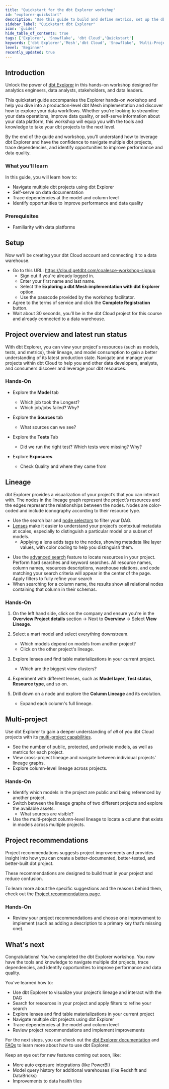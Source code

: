 ```yaml
---
title: "Quickstart for the dbt Explorer workshop"
id: "explorer-quickstart"
description: "Use this guide to build and define metrics, set up the dbt Cloud Semantic Layer, and query them using Google Sheets."
sidebar_label: "Quickstart dbt Explorer"
icon: 'guides'
hide_table_of_contents: true
tags: ['Explorer', 'Snowflake', 'dbt Cloud','Quickstart']
keywords: ['dbt Explorer','Mesh','dbt Cloud', 'Snowflake', 'Multi-Project']
level: 'Beginner'
recently_updated: true
---
```


## Introduction

Unlock the power of [dbt Explorer](/docs/collaborate/explore-projects) in this hands-on workshop designed for analytics engineers, data analysts, stakeholders, and data leaders.

This quickstart guide accompanies the Explorer hands-on workshop and help you dive into a production-level dbt Mesh implementation and discover how to explore your data workflows.⁠ Whether you're looking to streamline your data operations, improve data quality, or self-serve information about your data platform, this workshop will equip you with the tools and knowledge to take your dbt projects to the next level.

By the end of the guide and workshop, you'll understand how to leverage dbt Explorer and have the confidence to navigate multiple dbt projects, trace dependencies, and identify opportunities to improve performance and data quality.

### What you'll learn
In this guide, you will learn how to:
- Navigate multiple dbt projects using dbt Explorer
- Self-serve on data documentation
- Trace dependencies at the model and column level
- Identify opportunities to improve performance and data quality

### Prerequisites
- Familiarity with data platforms

## Setup
Now we’ll be creating your dbt Cloud account and connecting it to a data warehouse. 
- Go to this URL:  https://cloud.getdbt.com/coalesce-workshop-signup
  - Sign out if you're already logged in.
  - Enter your first name and last name.
  - Select the **Exploring a dbt Mesh implementation with dbt Explorer** option.
  - Use the passcode provided by the workshop facilitator.
- Agree to the terms of service and click the **Complete Registration** button.
- Wait about 30 seconds, you’ll be in the dbt Cloud project for this course and already connected to a data warehouse.

## Project overview and latest run status

<Lightbox src="/img/quickstarts/dbt-cloud/explorer_performance_tab.png" width="100%" title="dbt Explorer performance tab" />

With dbt Explorer, you can view your project's resources (such as models, tests, and metrics), their lineage, and model consumption to gain a better understanding of its latest production state. Navigate and manage your projects within dbt Cloud to help you and other data developers, analysts, and consumers discover and leverage your dbt resources.

### Hands-On
- Explore the **Model** tab 
  - Which job took the Longest? 
  - Which job/jobs failed? Why?

- Explore the **Sources** tab
  - What sources can we see?

- Explore the **Tests** Tab
  - Did we run the right test? Which tests were missing? Why?

- Explore **Exposures** 
  - Check Quality and where they came from
 
## Lineage

dbt Explorer provides a visualization of your project’s <Term id="dag"/> that you can interact with. The nodes in the lineage graph represent the project’s resources and the edges represent the relationships between the nodes. Nodes are color-coded and include iconography according to their resource type.

- Use the search bar and [node selectors](/reference/node-selection/syntax) to filter your DAG.
- [Lenses](/docs/collaborate/explore-projects#lenses) make it easier to understand your project’s contextual metadata at scales, especially to distinguish a particular model or a subset of models.
  - Applying a lens adds tags to the nodes, showing metadata like layer values, with color coding to help you distinguish them.

 <Lightbox src="/img/quickstarts/dbt-cloud/dbt_explorer_dag.png" width="100%" title="dbt Explorer's lineage graph" />
  
- Use the [advanced search](/docs/collaborate/explore-projects#search-resources) feature to locate resources in your project. Perform hard searches and keyword searches. All resource names, column names, resources descriptions, warehouse relations, and code matching your search criteria will appear in the center of the page. Apply filters to fully refine your search
- When searching for a column name, the results show all relational nodes containing that column in their schemas. 

 <Lightbox src="/img/quickstarts/dbt-cloud/dbt_explorer_advanced_search.png" width="100%" title="dbt Explorer's advanced search feature" />

### Hands-On
1. On the left hand side, click on the company and ensure you're in the **Overview Project details** section → Next to **Overview** → Select **View Lineage**.

2. Select a mart model and select everything downstream.
   - Which models depend on models from another project?
   - Click on the other project's lineage.

3. Explore lenses and find table materializations in your current project.
   - Which are the biggest view clusters?

4. Experiment with different lenses, such as **Model layer**, **Test status**, **Resource type**, and so on.

5. Drill down on a node and explore the **Column Lineage** and its evolution.
   - Expand each column's full lineage.

## Multi-project
Use dbt Explorer to gain a deeper understanding of *all* of you dbt Cloud projects with its [multi-project capabilities](/docs/collaborate/explore-multiple-projects). 
- See the number of public, protected, and private models, as well as metrics for each project.
- View cross-project lineage and navigate between individual projects’ lineage graphs.
- Explore column-level lineage across projects.

### Hands-On
- Identify which models in the project are public and being referenced by another project.
- Switch between the lineage graphs of two different projects and explore the available assets.
  - What sources are visible?
- Use the multi-project column-level lineage to locate a column that exists in models across multiple projects.

## Project recommendations
Project recommendations suggests project improvements and provides insight into how you can create a better-documented, better-tested, and better-built dbt project.

These recommendations are designed to build trust in your project and reduce confusion.

To learn more about the specific suggestions and the reasons behind them, check out the [Project recommendations page](/docs/collaborate/project-recommendations).

<Lightbox src="/img/quickstarts/dbt-cloud/dbt_explorer_project_recs.png" width="80%" title="dbt Explorer's project recommendation tab" />

### Hands-On
- Review your project recommendations and choose one improvement to implement (such as adding a description to a primary key that’s missing one).

## What's next

<ConfettiTrigger>

Congratulations! You've completed the dbt Explorer workshop. You now have the tools and knowledge to navigate multiple dbt projects, trace dependencies, and identify opportunities to improve performance and data quality.

You've learned how to:
- Use dbt Explorer to visualize your project’s lineage and interact with the DAG
- Search for resources in your project and apply filters to refine your search
- Explore lenses and find table materializations in your current project
- Navigate multiple dbt projects using dbt Explorer
- Trace dependencies at the model and column level
- Review project recommendations and implement improvements

For the next steps, you can check out the [dbt Explorer documentation](/docs/collaborate/explore-projects) and [FAQs](/docs/collaborate/dbt-explorer-faqs) to learn more about how to use dbt Explorer.

Keep an eye out for new features coming out soon, like:
- More auto exposure integrations (like PowerBI)
- Model query history for additional warehouses (like Redshift and DataBricks)
- Improvements to data health tiles

</ConfettiTrigger>
